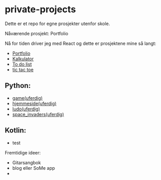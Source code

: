 # private-projects
Dette er et repo for egne prosjekter utenfor skole.

Nåværende prosjekt: Portfolio

Nå for tiden driver jeg med React og dette er prosjektene mine så langt:
- [Portfolio](koding/javascript/portfolio)
- [Kalkulator](koding/javascript/calculator)
- [To do list](koding/javascript/todo-list)
- [tic tac toe](koding/javascript/tic-tac-toe)

## Python:
- [game(uferdig)](koding/python/game)
- [hjemmeside(uferdig)](koding/python/hjemmeside)
- [ludo(uferdig)](koding/python/ludo)
- [space_invaders(uferdig)](koding/python/space_invaders)

## Kotlin:
- test

Fremtidige ideer:
- Gitarsangbok
- blog eller SoMe app
- 
